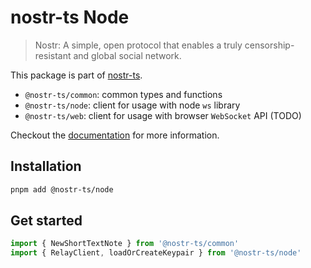 # nostr-ts Node

> Nostr: A simple, open protocol that enables a truly censorship-resistant and global social network.

This package is part of [nostr-ts](https://github.com/franzos/nostr-ts).

- `@nostr-ts/common`: common types and functions
- `@nostr-ts/node`: client for usage with node `ws` library
- `@nostr-ts/web`: client for usage with browser `WebSocket` API (TODO)

Checkout the [documentation](https://franzos.github.io/nostr-ts/) for more information.

## Installation

```bash
pnpm add @nostr-ts/node
```

## Get started

```js
import { NewShortTextNote } from '@nostr-ts/common'
import { RelayClient, loadOrCreateKeypair } from '@nostr-ts/node'
```